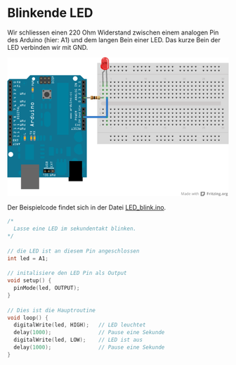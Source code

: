 Blinkende LED
=============

Wir schliessen einen 220 Ohm Widerstand zwischen einem analogen Pin des Arduino (hier: A1) und dem langen Bein einer LED. 
Das kurze Bein der LED verbinden wir mit GND. 

![Fritzing schema](LED_blink.png)


Der Beispielcode findet sich in der Datei [LED_blink.ino](LED_blink.ino).

```c++
/*
  Lasse eine LED im sekundentakt blinken.
*/

// die LED ist an diesem Pin angeschlossen
int led = A1;

// initalisiere den LED Pin als Output
void setup() {
  pinMode(led, OUTPUT);
}

// Dies ist die Hauptroutine
void loop() {
  digitalWrite(led, HIGH);   // LED leuchtet
  delay(1000);               // Pause eine Sekunde
  digitalWrite(led, LOW);    // LED ist aus
  delay(1000);               // Pause eine Sekunde
}
```


